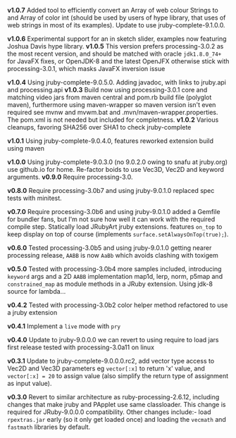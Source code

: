 **v1.0.7** Added tool to efficiently convert an Array of web colour Strings to and Array of color int (should be used by users of hype library, that uses of web strings in most of its examples). Update to use jruby-complete-9.1.0.0.

**v1.0.6** Experimental support for an in sketch slider, examples now featuring Joshua Davis hype library.
**v1.0.5** This version prefers processing-3.0.2 as the most recent version, and should be matched with oracle `jdk1.8.0_74+` for JavaFX fixes, or OpenJDK-8 and the latest OpenJFX otherwise stick with processing-3.0.1, which masks JavaFX inversion issue

**v1.0.4** Using jruby-complete-9.0.5.0. Adding javadoc, with links to jruby.api and processing.api
**v1.0.3** Build now using processing-3.0.1 core and matching video jars from maven central and pom.rb build file (polyglot maven), furthermore using maven-wrapper so maven version isn't even required see mvnw and mvwm.bat and .mvn/maven-wrapper.properties. The pom.xml is not needed but included for completness.
**v1.0.2** Various cleanups, favoring SHA256 over SHA1 to check jruby-complete

**v1.0.1** Using jruby-complete-9.0.4.0, features reworked extension build using maven

**v1.0.0** Using jruby-complete-9.0.3.0 (no 9.0.2.0 owing to snafu at jruby.org) use github.io for home. Re-factor boids to use Vec3D, Vec2D and keyword arguments.
**v0.9.0** Require processing-3.0.

**v0.8.0** Require processing-3.0b7 and using jruby-9.0.1.0 replaced spec tests with minitest.

**v0.7.0** Require processing-3.0b6 and using jruby-9.0.1.0 added a Gemfile for bundler fans, but I'm not sure how well it can work with the required compile step. Statically load JRubyArt jruby extensions. features `on_top` to keep display on top of course (implements `surface.setAlwaysOnTop(true);`).

**v0.6.0** Tested processing-3.0b5 and using jruby-9.0.1.0 getting nearer processing release, `AABB` is now `AaBb` which avoids clashing with toxigem

**v0.5.0** Tested with processing-3.0b4 more samples included, introducing `keyword` args and a 2D `AABB` implementation
map1d, lerp, norm, p5map and `constrained_map` as module methods in a JRuby extension. Using jdk-8 source for lambda...

**v0.4.2** Tested with processing-3.0b2 color helper method refactored to use a jruby extension

**v0.4.1** Implement a `live` mode with `pry`

**v0.4.0** Update to jruby-9.0.0.0 we can revert to using require to load jars first release tested with processing-3.0a11 on linux

**v0.3.1** Update to jruby-complete-9.0.0.0.rc2, add vector type access to Vec2D and Vec3D parameters eg `vector[:x]` to return 'x' value,  and `vector[:x] = 20` to assign value (also simplify the return type of assignment as input value).

**v0.3.0** Revert to similar architecture as ruby-processing-2.6.12, including changes that make jruby and PApplet use same classloader.  This change is required for JRuby-9.0.0.0 compatibility. Other changes include:- load `rpextras.jar` early (so it only get loaded once) and loading the `vecmath` and `fastmath` libraries by default.
